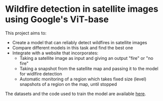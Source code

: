 # Wildfire detection in satellite images using Google's ViT-base

This project aims to:
- Create a model that can reliably detect wildfires in satellite images
- Compare different models in this task and find the best one
- Integrate with a website that incorporates:
  - Taking a satellite image as input and giving an output "fire" or "no fire"
  - Taking a snapshot from the satellite map and passing it to the model for widlfire detection
  - Automatic monitoring of a region which takes fixed size (level) snapshots of a region on the map, until stopped
 
The datasets and the code used to train the model are available [here](https://www.kaggle.com/code/gurveersinghvirk/fire-detection-vit).
